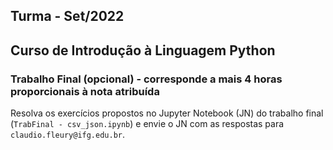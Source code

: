 ## Turma - Set/2022
## Curso de Introdução à Linguagem Python

### Trabalho Final (opcional) - corresponde a mais 4 horas proporcionais à nota atribuída

Resolva os exercícios propostos no Jupyter Notebook (JN) do trabalho final (`TrabFinal - csv_json.ipynb`) e envie o JN com as respostas para `claudio.fleury@ifg.edu.br`.
